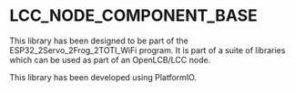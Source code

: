 # LCC_NODE_COMPONENT_BASE

This library has been designed to be part of the ESP32_2Servo_2Frog_2TOTI_WiFi program. It is part of a suite of libraries which can be used as part of an OpenLCB/LCC node.

This library has been developed using PlatformIO.
